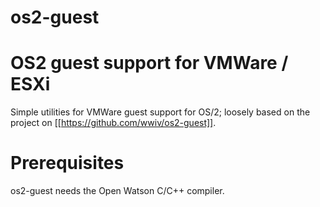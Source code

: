# os2-guest
# OS2 guest support for VMWare / ESXi

Simple utilities for VMWare guest support for OS/2; loosely based
on the project on [[https://github.com/wwiv/os2-guest]].


# Prerequisites

os2-guest needs the Open Watson C/C++ compiler.


